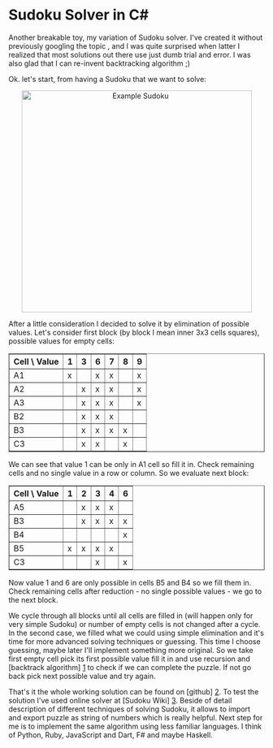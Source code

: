 Sudoku Solver in C#
===================

Another breakable toy, my variation of Sudoku solver. I've created it without previously googling the topic , and I was quite surprised when latter I realized that most solutions out there use just dumb trial and error. I was also glad that I can re-invent backtracking algorithm ;) 
 
Ok. let's start, from having a Sudoku that we want to solve:

<center>
<img title="Example Sudoku" src="http://sakowicz.files.wordpress.com/2012/01/sudoku_thumb.png" alt="Example Sudoku" width="453" height="437" border="0" />
</center>

After a little consideration I decided to solve it by elimination of possible values. Let's consider first block (by block I mean inner 3x3 cells squares), possible values for empty cells:

<table border=1>
  <tbody>
    <!-- Results table headers -->
    <tr>
      <th>Cell \ Value</th>
      <th>1</th>
      <th>3</th>
      <th>6</th>
      <th>7</th>
      <th>8</th>
      <th>9</th>
    </tr>
    <tr>
      <td>A1</td>
      <td>x</td>
      <td></td>
      <td>x</td>
      <td>x</td>
      <td></td>
      <td>x</td>
    </tr>
    <tr>
      <td>A2</td>
      <td></td>
      <td>x</td>
      <td>x</td>
      <td>x</td>
      <td></td>
      <td>x</td>
    </tr>
    <tr>
      <td>A3</td>
      <td></td>
      <td>x</td>
      <td>x</td>
      <td>x</td>
      <td></td>
      <td>x</td>
    </tr>
    <tr>
      <td>B2</td>
      <td></td>
      <td>x</td>
      <td>x</td>
      <td>x</td>
      <td></td>
      <td></td>
    </tr>
    <tr>
      <td>B3</td>
      <td></td>
      <td>x</td>
      <td>x</td>
      <td>x</td>
      <td>x</td>
      <td></td>
    </tr>
    <tr>
      <td>C3</td>
      <td></td>
      <td>x</td>
      <td>x</td>
      <td></td>
      <td>x</td>
      <td></td>
    </tr>
  </tbody>
</table>

We can see that value 1 can be only in A1 cell so fill it in. Check remaining cells and no single value in a row or column. So we evaluate next block:

<table border=1>
  <tbody>
    <!-- Results table headers -->
    <tr>
      <th>Cell \ Value</th>
      <th>1</th>
      <th>2</th>
      <th>3</th>
      <th>4</th>
      <th>6</th>
    </tr>
    <tr>
      <td>A5</td>
      <td></td>
      <td>x</td>
      <td>x</td>
      <td>x</td>
      <td></td>
    </tr>
    <tr>
      <td>B3</td>
      <td></td>
      <td>x</td>
      <td>x</td>
      <td>x</td>
      <td>x</td>
    </tr>
    <tr>
      <td>B4</td>
      <td></td>
      <td></td>
      <td></td>
      <td></td>
      <td>x</td>
    </tr>
    <tr>
      <td>B5</td>
      <td>x</td>
      <td>x</td>
      <td>x</td>
      <td>x</td>
      <td></td>
    </tr>
    <tr>
      <td>C3</td>
      <td></td>
      <td></td>
      <td>x</td>
      <td></td>
      <td>x</td>
    </tr>
  </tbody>
</table>

Now value 1 and 6 are only possible in cells B5 and B4 so we fill them in. Check remaining cells after reduction - no single possible values - we go to the next block. 
 
We cycle through all blocks until all cells are filled in (will happen only for very simple Sudoku) or number of empty cells is not changed after a cycle. In the second case, we filled what we could using simple elimination and it's time for more advanced solving techniques or guessing. This time I choose guessing, maybe later I'll implement something more original. So we take first empty cell pick its first possible value fill it in and use recursion and [backtrack algorithm] [1] to check if we can complete the puzzle. If not go back pick next possible value and try again.

That's it the whole working solution can be found on [github] [2]. To test the solution I've used online solver at [Sudoku Wiki] [3]. Beside of detail description of different techniques of solving Sudoku, it allows to import and export puzzle as string of numbers which is really helpful. 
Next step for me is to implement the same algorithm using less familiar languages. I think of Python, Ruby, JavaScript and Dart, F# and maybe Haskell.


[1]: http://en.wikipedia.org/wiki/Backtracking
[2]: https://github.com/sakowiczm/Sudoku-Solver-CSharp
[3]: http://www.sudokuwiki.org/sudoku.htm